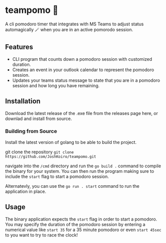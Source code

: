 # teampomo 🍅
A cli pomodoro timer that integrates with MS Teams to adjust status automagically 🪄 when you are in an active pomorodo session.

## Features
- CLI program that counts down a pomodoro session with customized duration.
- Creates an event in your outlook calendar to represent the pomodoro session.
- Updates your teams status message to state that you are in a pomodoro session and how long you have remaining.

## Installation

Download the latest release of the .exe file from the releases page here, or downlad and install from source.

### Building from Source
Install the latest version of golang to be able to build the project.

git clone the repository `git clone https://github.com/JoshKoiro/teampomo.git`

navigate into the `/cmd` directory and run the `go build .` command to compile the binary for your system. You can then run the program making sure to include the `start` flag to start a pomodoro session.

Alternatevly, you can use the `go run . start` command to run the application in place.

## Usage

The binary application expects the `start` flag in order to start a pomodoro. You may specify the duration of the pomodoro session by entering a numerical value like `start 35` for a 35 minute pomodoro or even `start 45sec` to you want to try to race the clock!